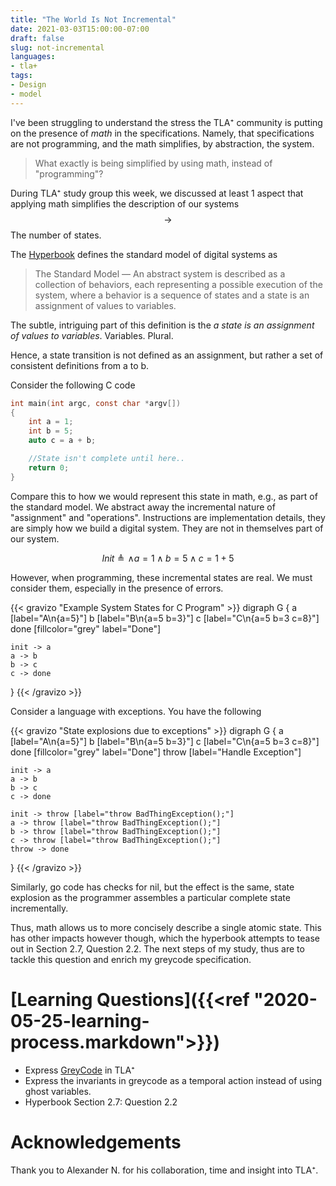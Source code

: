 ```yaml
---
title: "The World Is Not Incremental"
date: 2021-03-03T15:00:00-07:00
draft: false
slug: not-incremental
languages:  
- tla+
tags:
- Design
- model
---
```


I've been struggling to understand the stress the TLA⁺ community is putting on the presence of _math_ in the  specifications.
Namely, that specifications are not programming, and the math simplifies, by abstraction, the system. 

> What exactly is being simplified by using math, instead of "programming"?

During TLA⁺ study group this week, we discussed at least 1 aspect that applying math simplifies the description of our systems $$\rightarrow$$ The number of states.

<!--more-->

The [Hyperbook](https://lamport.azurewebsites.net/tla/hyperbook.html) defines the standard model of digital systems as

> The Standard Model &mdash; An abstract system is described as a collection of behaviors,
> each representing a possible execution of the system, where a behavior is a 
> sequence of states and a state is an assignment of values to variables.

The subtle, intriguing part of this definition is the _a state is an assignment of values to variables_. Variables. Plural.

Hence, a state transition is not defined as an assignment, but rather a set of consistent definitions from a to b.

Consider the following C code 

```C
int main(int argc, const char *argv[])
{
	int a = 1;
	int b = 5;
	auto c = a + b;

	//State isn't complete until here..
	return 0;
}
```

Compare this to how we would represent this state in math, e.g., as part of the standard model. We abstract away the incremental nature of "assignment" and "operations". Instructions are implementation details, they are simply how we build a digital system. They are not in themselves part of our system.

$$
Init \triangleq 
  \wedge a = 1
	\wedge b = 5
	\wedge c = 1 + 5$$

However, when programming, these incremental states are real. We must consider them, especially in the presence of errors.

{{< gravizo "Example System States for C Program" >}}
  digraph G {
    a [label="A\n{a=5}"]
    b [label="B\n{a=5 b=3}"]
    c [label="C\n{a=5 b=3 c=8}"]
    done [fillcolor="grey" label="Done"]

    init -> a
    a -> b
    b -> c
    c -> done
  }
{{< /gravizo >}}

Consider a language with exceptions. You have the following

{{< gravizo "State explosions due to exceptions" >}}
  digraph G {
    a [label="A\n{a=5}"]
    b [label="B\n{a=5 b=3}"]
    c [label="C\n{a=5 b=3 c=8}"]
    done [fillcolor="grey" label="Done"]
    throw [label="Handle Exception"]

    init -> a
    a -> b
    b -> c
    c -> done
    
    init -> throw [label="throw BadThingException();"]
    a -> throw [label="throw BadThingException();"]
    b -> throw [label="throw BadThingException();"]
    c -> throw [label="throw BadThingException();"]
    throw -> done
  }
{{< /gravizo >}}

Similarly, go code has checks for nil, but the effect is the same, state explosion as the programmer assembles a particular complete state incrementally.

Thus, math allows us to more concisely describe a single atomic state. This has other impacts however though, which the hyperbook attempts to tease out in Section 2.7, Question 2.2. The next steps of my study, thus are to tackle this question and enrich my greycode specification.

# [Learning Questions]({{<ref "2020-05-25-learning-process.markdown">}})

- Express [GreyCode](https://github.com/JeremyLWright/specs/blob/algorithm/max/algorithm/GreyCodeCounter/GreyCodeCounter.tla) in TLA⁺
- Express the invariants in greycode as a temporal action instead of using ghost variables.
- Hyperbook Section 2.7: Question 2.2


# Acknowledgements

Thank you to Alexander N. for his collaboration, time and insight into TLA⁺.

